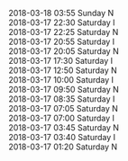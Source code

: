 2018-03-18 03:55 Sunday  N  
2018-03-17 22:30 Saturday  I  
2018-03-17 22:25 Saturday  N  
2018-03-17 20:55 Saturday  I  
2018-03-17 20:05 Saturday  N  
2018-03-17 17:30 Saturday  I  
2018-03-17 12:50 Saturday  N  
2018-03-17 10:00 Saturday  I  
2018-03-17 09:50 Saturday  N  
2018-03-17 08:35 Saturday  I  
2018-03-17 07:05 Saturday  N  
2018-03-17 07:00 Saturday  I  
2018-03-17 03:45 Saturday  N  
2018-03-17 03:40 Saturday  I  
2018-03-17 01:20 Saturday  N  
